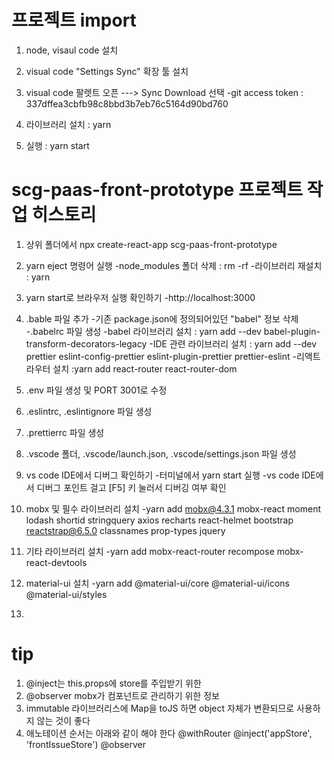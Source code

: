 # 프로젝트 import

1. node, visaul code 설치

2. visual code "Settings Sync" 확장 툴 설치

3. visual code 팔렛트 오픈 ---> Sync Download 선택
 -git access token : 337dffea3cbfb98c8bbd3b7eb76c5164d90bd760

4. 라이브러리 설치 : yarn

5. 실행 : yarn start


# scg-paas-front-prototype 프로젝트 작업 히스토리

1. 상위 폴더에서 npx create-react-app scg-paas-front-prototype

2. yarn eject 명령어 실행
 -node_modules 폴더 삭제 : rm -rf
 -라이브러리 재설치 : yarn

3. yarn start로 브라우저 실행 확인하기
 -http://localhost:3000

4. .bable 파일 추가
 -기존 package.json에 정의되어있던 "babel" 정보 삭제
 -.babelrc 파일 생성
 -babel 라이브러리 설치 : yarn add --dev babel-plugin-transform-decorators-legacy
 -IDE 관련 라이브러리 설치 : yarn add --dev prettier eslint-config-prettier eslint-plugin-prettier prettier-eslint
 -리액트 라우터 설치 :yarn add react-router react-router-dom

5. .env 파일 생성 및 PORT 3001로 수정

6. .eslintrc, .eslintignore 파일 생성

7. .prettierrc 파일 생성

8. .vscode 폴더, .vscode/launch.json, .vscode/settings.json 파일 생성

9. vs code IDE에서 디버그 확인하기
 -터미널에서 yarn start 실행
 -vs code IDE에서 디버그 포인트 걸고 [F5] 키 눌러서 디버깅 여부 확인

10. mobx 및 필수 라이브러리 설치
 -yarn add mobx@4.3.1 mobx-react moment lodash shortid stringquery axios recharts react-helmet bootstrap reactstrap@6.5.0 classnames prop-types jquery

11. 기타 라이브러리 설치
 -yarn add mobx-react-router recompose mobx-react-devtools

12. material-ui 설치
 -yarn add @material-ui/core @material-ui/icons @material-ui/styles

13.


# tip
 1. @inject는 this.props에 store를 주입받기 위한
 2. @observer mobx가 컴포넌트로 관리하기 위한 정보
 3. immutable 라이브러리스에 Map을 toJS 하면 object 자체가 변환되므로 사용하지 않는 것이 좋다
 4. 애노테이션 순서는 아래와 같이 해야 한다
    @withRouter
    @inject('appStore', 'frontIssueStore')
    @observer


 